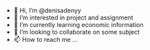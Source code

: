 - 👋 Hi, I’m @denisadenyy
- 👀 I’m interested in project and assignment 
- 🌱 I’m currently learning economic information 
- 💞️ I’m looking to collaborate on some subject
- 📫 How to reach me ...

<!---
denisadenyy/denisadenyy is a ✨ special ✨ repository because its `README.md` (this file) appears on your GitHub profile.
You can click the Preview link to take a look at your changes.
--->
